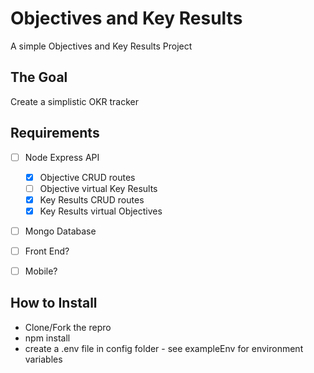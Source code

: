 # Objectives and Key Results

A simple Objectives and Key Results Project

## The Goal

Create a simplistic OKR tracker

## Requirements

- [ ] Node Express API

  - [x] Objective CRUD routes
  - [ ] Objective virtual Key Results
  - [x] Key Results CRUD routes
  - [x] Key Results virtual Objectives

- [ ] Mongo Database
- [ ] Front End?
- [ ] Mobile?

## How to Install

- Clone/Fork the repro
- npm install
- create a .env file in config folder - see exampleEnv for environment variables
  